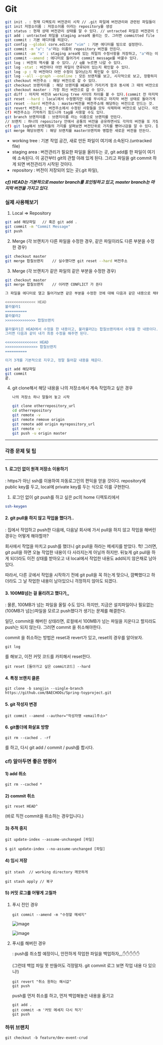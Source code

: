 # Git

```bash
git init . : 현재 디렉토리 버전관리 시작 // .git 파일에 버전관리와 관련된 파일들이 있음.
git init 저장소이름 : 저장소이름 이라는 repository를 생성
git status : 현재 상태 버전관리 상태를 알 수 있다. // untracted 파일은 버전관리 안 들어간 것.
git add : untracted 파일을 staging area에 올리는 것. 그러면 committed file
git commit : 기본 에디터를 띄운다.
git config --global core.editor "vim" : 기본 에디터를 빔으로 설정한다.
git commit -m "a": "a"라는 이름의 repository 버전을 만든다.
git commit -am "a" : staging area에 있는 파일의 수정사항을 저장하고, "a"라는 이름의 repository 버전을 만든다.
git commit --amend : 에디터로 들어가서 commit message를 바꿀수 있다.
git log : 버전의 역사를 볼 수 있다. // q를 누르면 나갈 수 있다.
git log -stat : 버전마다 어떤 파일이 연루되어 있는지 확인할 수 있다.
git log -p : 각 버전마다 어떤 수정이 일어났는지 확인할 수 있다.
git log --all --graph --oneline : 모든 브랜치를 보고, 시각적으로 보고, 장황하지 않게 log보기
git checkout 버전주소 : 해당 버전으로 갈 수 있다.
git checkout 브랜치이름 : 해당 브랜치를 HEAD가 가리키게 함과 동시에 그 때의 버전으로 간다.
git checkout master : 가장 최신 버전으로 갈 수 있다.
git diff : 마지막 버전과 working tree 사이의 차이를 볼 수 있다.(commit 전 마지막 기회로 이전상태를 보여준다고 생각하면 된다.)
git reset --hard : local에서 수정했지만 이를 무시하고 마지막 버전 상태로 돌아가게 하는 것.
git reset --hard 버전주소 : master버전을 버전주소에 해당하는 버전으로 만드는 것.
git revert 버전주소 : 버전주소에서 수정된 사항들을 모두 삭제하여 버전으로 남긴다. 이전 상태로 돌리기는 돌리는데 역사를 남기기 위해서 사용한다.
cf) 버전주소는 기억하기 힘드니까 tag를 사용할 수도 있다.
git branch 브랜치이름 : 브랜치이름 라는 이름으로 브랜치를 만든다. 
// 브랜치 : 하나의 repository 안에서 공통의 버전을 공유하면서도 각자의 버전을 또 가질 수 있는 개념
cf) git log해서 브랜치들의 가지를 살펴보면 버전단위로 가지를 뻗어나감을 알 수 있다. 참고.
git merge 해당브랜치 : 해당 브랜치를 master브랜치와 병합한 새로운 버전을 만든다.
```

* working tree : 기본 작업 공간, 새로 만든 파일이 여기에 소속된다.(untracked file)
* staging area : 버전관리가 필요한 파일을 올려두는 곳, git add를 한 파일이 여기에 소속된다. 이 공간부터 git의 관할 아래 있게 된다. 그리고 파일을 git commit 하게 되면 버전관리가 시작된 것이다. 
* repository : 버전이 저장되어 있는 곳(.git 파일), 



##### cf) HEAD는 기본적으로 master branch를 포인팅하고 있고, master branch는 마지막 버전을 가지고 있다.



### 실제 사용해보기

1. Local => Repository

```bash
git add 해당파일   // 혹은 git add .
git commit -m "Commit Message"
git push
```



2. Merge (각 브랜치가 다른 파일을 수정한 경우, 같은 파일이라도 다른 부분을 수정한 경우)

```bash
git checkout master
git merge 합칠브랜치    // 실수했다면 git reset --hard 버전주소
```



3. Merge (각 브랜치가 같은 파일의 같은 부분을 수정한 경우)

```bash
git checkout master
git merge 합칠브랜치    // 이러면 CONFLICT 가 뜬다
```

```bash
그 파일을 에디터로 열고 들어가보면 같은 부분을 수정한 것에 대해 다음과 같은 내용으로 채워져있다.

<<<<<<<<<<<<<< HEAD
불라불라1
==========
불라불라2
>>>>>>>>>>>>>> 합칠브랜치

불라불라1은 HEAD에서 수정을 한 내용이고, 불라불라2는 합칠브랜치에서 수정을 한 내용이다.
그러면 다음과 같이 내가 최종 수정을 해주면 된다.

<<<<<<<<<<<<<<< HEAD
>>>>>>>>>>>>>>> 합칠브랜치
==========

이거 3개를 기본적으로 지우고, 정말 들어갈 내용을 채운다.
```

```bash
git add 해당파일  
git commit
끝.
```



4. git clone해서 해당 내용을 나의 저장소에서 계속 작업하고 싶은 경우

   ```bash
   나의 저장소 하나 말들어 놓고 시작
   
   git clone otherrepository_url
   cd otherrepository
   git remote -v
   git remote remove origin
   git remote add origin myrepository_url
   git remote -v
   git push -u origin master
   ```

   



-----------------------------------------------------------------------------------------------------------------------------------------------------------

### 각종 문제 및 팁

-------------------------------------------

#### 1. 로그인 없이 원격 저장소 이용하기

 : https가 아닌 ssh를 이용하여 자동로그인의 편익을 얻을 것이다. repository에 public key를 두고, local에 private key를 두는 식으로 이를 구현한다.

1) 로그인 없이 git push를 하고 싶은 pc의 home 디렉토리에서

```bash
ssh-keygen
```





#### 2. git pull을 하지 않고 작업을 했다가..

 : 집에서 작업하고 push한 다음에, 다음날 회사에 가서 pull을 하지 않고 작업을 해버린 경우는 어떻게 해야할까?

회사에서 작업을 마치고 push를 했더니 git pull을 하라는 메세지를 받았다. 헉! 그러면, git pull을 하면 오늘 작업한 내용이 다 사라지는게 아닐까 하지만. 뒤늦게 git pull을 하게 되더라도 이전 상태를 받아오고 내 local에서 작업한 내용도 add되지 않은채로 남아있다. 

따라서, 다른 곳에서 작업을 시작하기 전에 git pull을 꼭 하는게 맞으나, 깜빡했다고 하더라도 그 날 작업한 내용이 남아있으니 걱정하지 않아도 되겠다.



#### 3. 100MB넘는 걸 올리려고 했다가,,

: 물론, 100MB가 넘는 파일을 올릴 수도 있다. 하지만, 지금은 설치파일이나 필요없는 (100MB가 넘는)파일을 모르고 push했다가 생기는 문제를 해결한다.

일단, commit을 해버린 상태라면, 로컬에서 100MB가 넘는 파일을 지운다고 할지라도 push는 되지 않는다. 그러면 commit 을 취소해야한다.

commit 을 취소하는 방법은 reset과 revert가 있고, reset의 경우를 알아보자.

```shell
git log
```

를 해보고, 이전 커밋 코드를 카피해서 reset한다.

```shell
git reset [돌아가고 싶은 commit코드] --hard
```



#### 4. 특정 브랜치 클론

```shell
git clone -b sangjin --single-branch https://github.com/BAECHOOs/Spring-toyproject.git
```





#### 5. git 작성자 변경

```
git commit --amend --author="작성자명 <email주소>"
```



#### 6. git폴더에 화살표 방향

```
git rm --cached . -rf
```

를 하고, 다시 git add / commit / push를 합시다.





### cf) 알아두면 좋은 명령어

#### 1) add 취소

```
git rm --cached *
```

#### 2) commit 취소

```
git reset HEAD^
```

(바로 직전 commit을 취소하는 경우입니다.)



#### 3) 추적 중지

```
git update-index --assume-unchanged [파일]

$ git update-index --no-assume-unchanged [파일]
```



#### 4) 임시 저장

```
git stash  // working directory 깨끗하게

git stash apply // 복구
```



#### 5) 커밋 로그를 어떻게 고칠까

1. 푸시 전인 경우

   ```
   git commit --amend -m "수정할 메세지"
   ```

   ![image](https://user-images.githubusercontent.com/42775225/131343215-7762e7af-53e4-4377-8aeb-ca0b1c57e3fc.png)


   ![image](https://user-images.githubusercontent.com/42775225/131343178-8c582598-a26e-4f89-91db-227e7697475b.png)





2. 푸시를 해버린 경우

   : push를 취소할 예정이니, 안전하게 작업한 파일을 백업하자,,,✋✋✋✋✋

   (그런데 백업 파일 못 만들어도 걱정말자. git commit 로그 보면 작업 내용 다 있으니!)

   ```
   git revert "취소 원하는 해시값"
   git push
   ```

   push를 먼저 취소를 하고, 먼저 백업해놓은 내용을 옮기고

   ```
   git add .
   git commit -m '커밋 메세지 다시 적기'
   git push
   ```

   

   

### 하위 브랜치

```shell
git checkout -b feature/dev-event-crud
```

